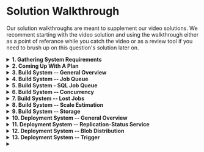 # Solution Walkthrough

Our solution walkthroughs are meant to supplement our video solutions. We recomment starting with the video solution and using the walkthrough either as a point of referance while you catch the video or as a review tool if you need to brush up on this question's solution later on.

<details>
<summary><b>1. Gathering System Requirements</b></summary>
As with any systems design interview question, the first thing that we want to do is to gather system requirements; we need to figure out what system we're building exactly.

From the answers we were given to our clarifying questions (see Prompt Box), we're building a system that involves repeatedly (in the order of thousands of times per day) building and deploying code to <b>hundreds of thousands</b> of machines spread out across <b>5-10 regions</b> around the world.

Building code will involve grabbing snapshots of source code using commit SHA identifiers beyond that, we can assume that the actual implementation details of the building action are taken care of. In other words, we don't need to worry about how we would build JavaScript code or C++ code; we just need to design the system that enables the repeated building of code.

Building code will take up to <b>15 minutes</b>, it'll result in a binary file of up to <b>10GB</b>, and we want to have the entire deployment process (building and deploying code to our target machines) take at most <b>30 minutes</b>.

Each build will need a clear end-state(<b>SUCCESS</b> or <b>FAULURE</b>), and though we care aboyt availability (2 to 3 nines), we don't need to optimize too much on this dimention.
</details>


<details>
<summary><b>2. Coming Up With A Plan</b></summary>
It's important to organize ourselves and to lay out a clear plan regearding how we're going to tackle our design. What are the major, distinguishable components of our how system?

It seems like this system can actually very simple by divided into two clear subsystems:
<ul>
<li>the Build System that builds code into bineries</li>
<li>the Depoyment System that deploys binaries to our machines across the world</li>
</ul>

Not that these subsystems will of course have many components themselves, but this is a very straightforward inital way to approach our problem.
</details>


<details>
<summary><b>3. Build System -- General Overview</b></summary>
From a high-level perspective, we can call the process of building code into a binary a <b>job</b>, and we can design our build system as a queue of jobs. Jobs get added to the queue, and each job has a commit identifier (the commit SHA) for what version of the code ti should build and the name of the artifact that will be created (the name of the resulting binary). Since we're agnostic to the type of the code being built, we can assume that all languages are handled automatically here.

We can have a pool of servers (workers) that are going to handle all of these jobs. Each worker will repeatedly take jobs off the queue (in a <b>FIFO manner</b> - no prioritization for now), build the relevant binaries (again, we're assuming that the actual implementation details of building code are given to us), and wirte the resulting binaries to blod storage (<b>Goog Cloud Storage</b> or <b>S3</b> for instance). Blob storage makes sense here, because binaries are literally blobs of data.
</details>


<details>
<summary><b>4. Build System -- Job Queue</b></summary>
Anaive design of the job queue would have us implement it in memory (just as we would implement a queue in coding interviews), but this implementation is very problematic; if there's a failure in our servers that hold this queue, we lose the entire state of our jobs: queued jobs and past jobs.

It seems like we would be unnecessarily complicating matters by trying to optimize around this in-memory type of storage, so we're likely better off implementing the queue using a SQL database.
</details>


<details>
<summary><b>5. Build System - SQL Job Queue</b></summary>
We can have a <b>jobs</b> table in our SQL database where every record in the database represents a job, and we can use record-creation timestamps as the queue's ordering mechanism.

Our table will be:
<ul>
<li>id: <i>string</i>. the Id of the job, auto-generated</li>
<li>created_at: <i>timestamp</i></li>
<li>commit_sha: <i>string</i></li>
<li>name: <i>string</i>, the pointer to the job's eventual binary in blob storage</li>
<li>status: string, <b>QUEUE</b>, <b>RUNNING</b>, <b>SUCCEEDED</b>, <b>FAILED</b></li>
</ul>

We can implement the actual dequeuing mechanism by looking at the oldest creation_timestamp with a QUEUED status. This means that we'll likely want to index our table on both created_at and statsu
</details>


<details>
<summary><b>6. Build System -- Concurrency</b></summary>
ACID transactions will make it safe for potentially handreds of workers to grab job off the queue without unintentionally running the same job twice (we'll avoid race condiions). Our actual trasaction will look like this:

<code>
BEGIN TRANSACTION;
SELECT * FROM jobs_table WHERE status = 'QUEUED' ORDER BY created_at ASC LIMIT 1;
// if there's none, we ROLLBACK;
UPDATE jobs_stable SET status = 'RUNNING' WHERE id = id from previous query;
COMMIT;
</code>

All of the workers will be running this transaction every so often to dequeue the next job; let's say every 5 seconds. If we arbitrarily assume that we'll have 100 workers sharing the same queue, we'll have 100/5 = 20 reads per second, which is very easy to handle for a SQL database.
</details>


<details>
<summary><b>7. Build System -- Lost Jobs</b></summary>
Since we'ere desinging a large-scale system, we have to expect and handle adge cases. Here, what if there's a network partition with our workers or one of our workers dies mid-build? Since builds last around 15 minutes on average, this will very likely happen. In this case, we want to avoid having a "lost job" that we were never make aware of, and with our current design, the job will remain RUNNING forever. How do we handle this?

We could have an extra column on our <b>jobs</b> tbale called last_heartbeat. This will be updated in a heartbeat fashion by the worker running a particular job, where that worker will update the relevant row in the table every 3.5 minutes to jus let us know that it's still running the job.

We can then have a completely separate service hat polls the table every so often (say, every 5 minutes, depending on how responsive we want this build sysstem to be), checks all of the <b>RUNNING</b> jobs, and if their last_heartbeat was last modified longer than 2 heartbeats ago (we need some margin of error here), then something's likeliy wrong, and this service can reset the status of the relavant jobs to <b>QUEUED</b>, which would effectively bring them back to the front of the queue.

The transaction that this auxiliary service will perform will look something like this:

<code>
UPDATE jobs_table SET status = 'QUEUED' WHERE
  status = 'RUNNING' AND
  last_heartbeat  < NOW() - 10 minutes;
</code>
</details>


<details>
<summary><b>8. Build System -- Scale Estimation</b></summary>
We previously arbitrarily assumed that we would have 100 workers, which made our SQL-database queue able to handle the expected load. We should try to estimate if this number of workers is actually realistic.

With some back-of the envelope math, we can see that, since a build can take up to 15 minutes, a single worker can run 4 jobs per hour, or ~100 (96) jobs per day. Given thousands of builds per day (say, 5000-10000), this means that we would need <b>50-100 workers</b>(5000/100) . So our arbitrary figure was accurate.

Even if the builds aren't uniformly spread out (in other words, they peak during work hours), our system scales horizontally very easily. We can automatically add or remove workers whenever the load warrants it. We can also scale our system vertically by making our workers more powerful, thereby reducing the build time.
</details>


<details>
<summary><b>9. Build System -- Storage</b></summary>
We previously mentioned taht we would store binaries in blob storage (<b>GCS</b>). Where does this storage fir into our queueing system exactly?

When a worker completes a build, it can store the binary in GCS <i>before</i> updating the relevant row in the <b>jobs</b> table. This will ensure that a binary has been persisted before its relevant job is marked as <b>SUCCESSED</b>

Since we're going to be deploying our binaries to machines spread across the world, it'll likely make sense to have regional storage rether than just a single global blob store.

We can design our system based on regional clusters around the world (in our 5-10 global regions). Each region can have a blob store (a regional GCS bucket). Once a worker successfully sotres a binary in our main blob store, thw worker is released and can run another job, while the main blob sore performs some asynchronous replication to store the binary in all of the reginal GCS buckets. Give 5.10 regions and 10Gb files, this step should tiake no more than 5.10 minutes, bringing our total build-and-deploy duration so far to roughly 20-25 minutes (15 minutes for a build and 5-10 munutes for global replication of the binary).
</details>


<details>
<summary><b>10. Deployment System -- General Overview</b></summary>
From a high-level perspective, our actual deployment system will need to allow for the very fast distributrion of 10GB binaries to hundreds of thousands of machines across all of our global regions. We're likely going to want some service that tells us when a binary has been replicated in all regions, another service that can serve as the source of ruths for what binary should currently be run on all machines, and finally a peer-to-peer-network design for our actual machines across the world.
</details>


<details>
<summary><b>11. Deployment System -- Replication-Status Service</b></summary>
We can have a global service that continuously checks all regional GCS buckets and aggregates the replication status for successful builds (in other words, checks that a given binary in he main blob store has been replicated across all regions). Once a binary and a <b>replication_status</b>. Once a binary has a "complete" <b>replication_status</b>, it's officially deployable.
</details>


<details>
<summary><b>12. Deployment System -- Blob Distribution</b></summary>
Since we're going to deploy 10GBs to hundreds of thousands of machines, even with our regional clusters, haing each machine download a 10GB file one after the other form a regional blob store is going to be extremely slow. A peer-to-peer-network approach will be much faster and will allow us to hit our 30-minute time frame for deployments. All of our regional clusters will be have as peer-to-peer networks.
</details>


<details>
<summary><b>13. Deployment System -- Trigger</b></summary>
Let's describle what happens when an engineer presses a button on some internal UI that says "Deploy build/binrary B1 to every machine globally". This is athe action that triggers the ninary downloads on all the regional peer-to-peer networks.

To simplify this process and to support having multiple builds getting deplouyed concurrently, we can design this in a goal-state oriented manner.

The goal-state will be the esired build version at any point in time and will look a=something like: "current_build: <b>B1</b>", and this can be stored in some dynamic configuration service (a <b>key-value store</b> like <b>Etcd</b> or <b>ZooKeeper</b>). We'll have a global goal-state as well as regional goal-states.

Each regional cluster will have a K-V store that holds configuration for that cluster ablut what builds should be running on that cluster, and we'll also have a global K-V store.

When an engineer clicks the "Deploy build/binery B1" button, our global K-V score's build_version will get updated. Regional K-V stores will be continuously polling the global K-V store (say, every 10 seconds) for updates to the build_version and will update themselves accordingly.

Machines in the clusters/regions will be polling the relevant regional K-V store, and when the build_version changes, they'll try to fetch that build from the P2P network and run the binary
</details>


<details>
<summary><b></b></summary>
</details>